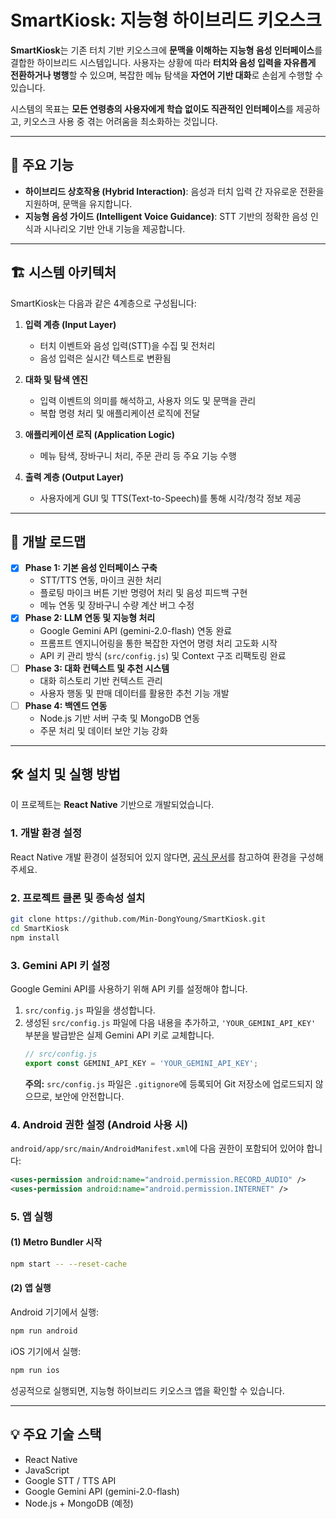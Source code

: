 # SmartKiosk: 지능형 하이브리드 키오스크

**SmartKiosk**는 기존 터치 기반 키오스크에 **문맥을 이해하는 지능형 음성 인터페이스**를 결합한 하이브리드 시스템입니다.
사용자는 상황에 따라 **터치와 음성 입력을 자유롭게 전환하거나 병행**할 수 있으며, 복잡한 메뉴 탐색을 **자연어 기반 대화**로 손쉽게 수행할 수 있습니다.

시스템의 목표는 **모든 연령층의 사용자에게 학습 없이도 직관적인 인터페이스**를 제공하고, 키오스크 사용 중 겪는 어려움을 최소화하는 것입니다.

---

## 🌟 주요 기능

-   **하이브리드 상호작용 (Hybrid Interaction)**: 음성과 터치 입력 간 자유로운 전환을 지원하며, 문맥을 유지합니다.
-   **지능형 음성 가이드 (Intelligent Voice Guidance)**: STT 기반의 정확한 음성 인식과 시나리오 기반 안내 기능을 제공합니다.

---

## 🏗️ 시스템 아키텍처

SmartKiosk는 다음과 같은 4계층으로 구성됩니다:

1.  **입력 계층 (Input Layer)**
    -   터치 이벤트와 음성 입력(STT)을 수집 및 전처리
    -   음성 입력은 실시간 텍스트로 변환됨

2.  **대화 및 탐색 엔진**
    -   입력 이벤트의 의미를 해석하고, 사용자 의도 및 문맥을 관리
    -   복합 명령 처리 및 애플리케이션 로직에 전달

3.  **애플리케이션 로직 (Application Logic)**
    -   메뉴 탐색, 장바구니 처리, 주문 관리 등 주요 기능 수행

4.  **출력 계층 (Output Layer)**
    -   사용자에게 GUI 및 TTS(Text-to-Speech)를 통해 시각/청각 정보 제공

---

## 🚀 개발 로드맵

-   [x] **Phase 1: 기본 음성 인터페이스 구축**
    -   STT/TTS 연동, 마이크 권한 처리
    -   플로팅 마이크 버튼 기반 명령어 처리 및 음성 피드백 구현
    -   메뉴 연동 및 장바구니 수량 계산 버그 수정
-   [x] **Phase 2: LLM 연동 및 지능형 처리**
    -   Google Gemini API (gemini-2.0-flash) 연동 완료
    -   프롬프트 엔지니어링을 통한 복잡한 자연어 명령 처리 고도화 시작
    -   API 키 관리 방식 (`src/config.js`) 및 Context 구조 리팩토링 완료
-   [ ] **Phase 3: 대화 컨텍스트 및 추천 시스템**
    -   대화 히스토리 기반 컨텍스트 관리
    -   사용자 행동 및 판매 데이터를 활용한 추천 기능 개발
-   [ ] **Phase 4: 백엔드 연동**
    -   Node.js 기반 서버 구축 및 MongoDB 연동
    -   주문 처리 및 데이터 보안 기능 강화

---

## 🛠️ 설치 및 실행 방법

이 프로젝트는 **React Native** 기반으로 개발되었습니다.

### 1. 개발 환경 설정

React Native 개발 환경이 설정되어 있지 않다면, [공식 문서](https://reactnative.dev/docs/environment-setup)를 참고하여 환경을 구성해주세요.

### 2. 프로젝트 클론 및 종속성 설치

```bash
git clone https://github.com/Min-DongYoung/SmartKiosk.git
cd SmartKiosk
npm install
```

### 3. Gemini API 키 설정

Google Gemini API를 사용하기 위해 API 키를 설정해야 합니다.

1.  `src/config.js` 파일을 생성합니다.
2.  생성된 `src/config.js` 파일에 다음 내용을 추가하고, `'YOUR_GEMINI_API_KEY'` 부분을 발급받은 실제 Gemini API 키로 교체합니다.
    ```javascript
    // src/config.js
    export const GEMINI_API_KEY = 'YOUR_GEMINI_API_KEY';
    ```
    **주의:** `src/config.js` 파일은 `.gitignore`에 등록되어 Git 저장소에 업로드되지 않으므로, 보안에 안전합니다.

### 4. Android 권한 설정 (Android 사용 시)

`android/app/src/main/AndroidManifest.xml`에 다음 권한이 포함되어 있어야 합니다:

```xml
<uses-permission android:name="android.permission.RECORD_AUDIO" />
<uses-permission android:name="android.permission.INTERNET" />
```

### 5. 앱 실행

#### (1) Metro Bundler 시작

```bash
npm start -- --reset-cache
```

#### (2) 앱 실행

Android 기기에서 실행:

```bash
npm run android
```

iOS 기기에서 실행:

```bash
npm run ios
```

성공적으로 실행되면, 지능형 하이브리드 키오스크 앱을 확인할 수 있습니다.

---

## 💡 주요 기술 스택

-   React Native
-   JavaScript
-   Google STT / TTS API
-   Google Gemini API (gemini-2.0-flash)
-   Node.js + MongoDB (예정)